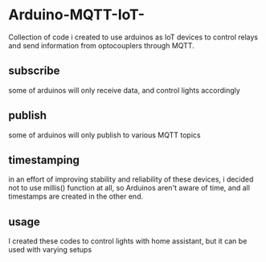 # Arduino-MQTT-IoT-
Collection of code i created to use arduinos as IoT devices to control relays and send information from optocouplers through MQTT.

## subscribe
some of arduinos will only receive data, and control lights accordingly

## publish
some of arduinos will only publish to various MQTT topics

## timestamping
in an effort of improving stability and reliability of these devices, i decided not to use millis() function at all, so Arduinos aren't aware of time, and all timestamps are created in the other end.

## usage

I created these codes to control lights with home assistant, but it can be used with varying setups
